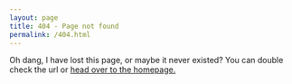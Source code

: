 ```yaml
---
layout: page
title: 404 - Page not found
permalink: /404.html
---
```


Oh dang, I have lost this page, or maybe it never existed? You can double check the url or <a href="https://www.rjjiii.com">head over to the homepage.</a>
